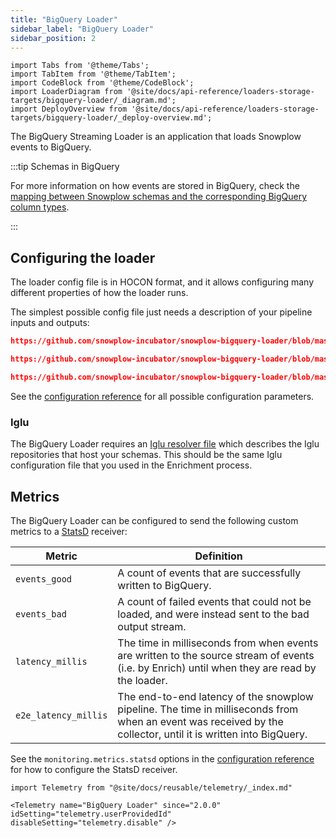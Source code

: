 ```yaml
---
title: "BigQuery Loader"
sidebar_label: "BigQuery Loader"
sidebar_position: 2
---
```


```mdx-code-block
import Tabs from '@theme/Tabs';
import TabItem from '@theme/TabItem';
import CodeBlock from '@theme/CodeBlock';
import LoaderDiagram from '@site/docs/api-reference/loaders-storage-targets/bigquery-loader/_diagram.md';
import DeployOverview from '@site/docs/api-reference/loaders-storage-targets/bigquery-loader/_deploy-overview.md';
```

The BigQuery Streaming Loader is an application that loads Snowplow events to BigQuery.

<Tabs groupId="cloud" queryString lazy>
  <TabItem value="aws" label="AWS" default>
    <LoaderDiagram stream="Kinesis" cloud="AWS"/>
    <DeployOverview cloud="AWS" stream="kinesis"/>
  </TabItem>
  <TabItem value="gcp" label="GCP">
    <LoaderDiagram stream="Pub/Sub" cloud="GCP"/>
    <DeployOverview cloud="GCP" stream="pubsub"/>
  </TabItem>
  <TabItem value="azure" label="Azure">
    <LoaderDiagram stream="Kafka" cloud="Azure"/>
    <DeployOverview cloud="Azure" stream="kafka"/>
  </TabItem>
</Tabs>

:::tip Schemas in BigQuery

For more information on how events are stored in BigQuery, check the [mapping between Snowplow schemas and the corresponding BigQuery column types](/docs/api-reference/loaders-storage-targets/schemas-in-warehouse/index.md?warehouse=bigquery).

:::

## Configuring the loader

The loader config file is in HOCON format, and it allows configuring many different properties of how the loader runs.

The simplest possible config file just needs a description of your pipeline inputs and outputs:

<Tabs groupId="cloud" queryString>
  <TabItem value="aws" label="AWS" default>

```json reference
https://github.com/snowplow-incubator/snowplow-bigquery-loader/blob/master/config/config.kinesis.minimal.hocon
```

  </TabItem>
  <TabItem value="gcp" label="GCP">

```json reference
https://github.com/snowplow-incubator/snowplow-bigquery-loader/blob/master/config/config.pubsub.minimal.hocon
```

  </TabItem>
  <TabItem value="azure" label="Azure">

```json reference
https://github.com/snowplow-incubator/snowplow-bigquery-loader/blob/master/config/config.azure.minimal.hocon
```

  </TabItem>
</Tabs>

See the [configuration reference](/docs/api-reference/loaders-storage-targets/bigquery-loader/configuration-reference/index.md) for all possible configuration parameters.

### Iglu

The BigQuery Loader requires an [Iglu resolver file](/docs/api-reference/iglu/iglu-resolver/index.md) which describes the Iglu repositories that host your schemas.  This should be the same Iglu configuration file that you used in the Enrichment process.

## Metrics

The BigQuery Loader can be configured to send the following custom metrics to a [StatsD](https://www.datadoghq.com/statsd-monitoring/) receiver:

| Metric                      | Definition |
|-----------------------------|------------|
| `events_good`               | A count of events that are successfully written to BigQuery. |
| `events_bad`                | A count of failed events that could not be loaded, and were instead sent to the bad output stream. |
| `latency_millis`            | The time in milliseconds from when events are written to the source stream of events (i.e. by Enrich) until when they are read by the loader. |
| `e2e_latency_millis`        | The end-to-end latency of the snowplow pipeline. The time in milliseconds from when an event was received by the collector, until it is written into BigQuery. |

See the `monitoring.metrics.statsd` options in the [configuration reference](/docs/api-reference/loaders-storage-targets/bigquery-loader/configuration-reference/index.md) for how to configure the StatsD receiver.

```mdx-code-block
import Telemetry from "@site/docs/reusable/telemetry/_index.md"

<Telemetry name="BigQuery Loader" since="2.0.0" idSetting="telemetry.userProvidedId" disableSetting="telemetry.disable" />
```
